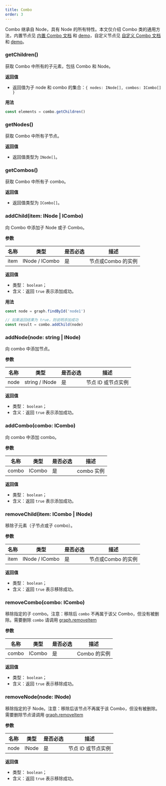```yaml
---
title: Combo
order: 3
---
```


Combo 继承自 Node，具有 Node 的所有特性。本文仅介绍 Combo 类的通用方法，内置节点见 [内置 Combo 文档](/zh/docs/manual/middle/elements/combos/defaultCombo) 和 [demo](/zh/examples/item/defaultCombos)，自定义节点见 [自定义 Combo 文档](/zh/docs/manual/advanced/custom-combo) 和 [demo](/zh/examples/item/customCombo)。

### getChildren()
获取 Combo 中所有的子元素，包括 Combo 和 Node。

**返回值**

- 返回值为子 node 和 combo 的集合：`{ nodes: INode[], combos: ICombo[] }`


**用法**

```javascript
const elements = combo.getChildren()
```


### getNodes()
获取 Combo 中所有子节点。

**返回值**

- 返回值类型为 `INode[]`。


### getCombos()
获取 Combo 中所有子 combo。

**返回值**

- 返回值类型为 `ICombo[]`。


### addChild(item: INode | ICombo)
向 Combo 中添加子 Node 或子 Combo。

**参数**

| 名称 | 类型 | 是否必选 | 描述 |
| --- | --- | --- | --- |
| item | INode / ICombo | 是 | 节点或Combo 的实例 |


**返回值**

- 类型： `boolean`；
- 含义：返回 `true` 表示添加成功。


**用法**

```javascript
const node = graph.findById('node1')

// 如果返回结果为 true，则说明添加成功
const result = combo.addChild(node)
```


### addNode(node: string | INode)
向 combo 中添加节点。

**参数**

| 名称 | 类型 | 是否必选 | 描述 |
| --- | --- | --- | --- |
| node | string / INode | 是 | 节点 ID 或节点实例 |


**返回值**

- 类型： `boolean`；
- 含义：返回 `true` 表示添加成功。


### addCombo(combo: ICombo)
向 combo 中添加 combo。

**参数**

| 名称 | 类型 | 是否必选 | 描述 |
| --- | --- | --- | --- |
| combo | ICombo | 是 | combo 实例 |


**返回值**

- 类型： `boolean`；
- 含义：返回 `true` 表示添加成功。


### removeChild(item: ICombo | INode)
移除子元素（子节点或子 combo）。

**参数**

| 名称 | 类型 | 是否必选 | 描述 |
| --- | --- | --- | --- |
| item | INode / ICombo | 是 | 节点或Combo 的实例 |


**返回值**

- 类型： `boolean`；
- 含义：返回 `true` 表示移除成功。


### removeCombo(combo: ICombo)
移除指定的子 combo。注意：移除后 `combo` 不再属于该父 Combo，但没有被删除。需要删除 `combo` 请调用 [graph.removeItem](/zh/docs/api/Graph#removeitemitem)

**参数**

| 名称 | 类型 | 是否必选 | 描述 |
| --- | --- | --- | --- |
| combo | ICombo | 是 | Combo 的实例 |


**返回值**

- 类型： `boolean`；
- 含义：返回 `true` 表示移除成功。


### removeNode(node: INode)
移除指定的子 Node。注意：移除后该节点不再属于该 Combo，但没有被删除。需要删除节点请调用 [graph.removeItem](/zh/docs/api/Graph#removeitemitem)

**参数**

| 名称 | 类型 | 是否必选 | 描述 |
| --- | --- | --- | --- |
| node | INode | 是 | 节点 ID 或节点实例 |


**返回值**

- 类型： `boolean`；
- 含义：返回 `true` 表示移除成功。
